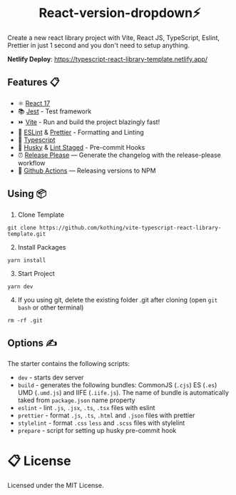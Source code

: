 <h1 align='center'>React-version-dropdown⚡</h1>

Create a new react library project with Vite, React JS, TypeScript, Eslint, Prettier in just 1 second and you don't need to setup anything.

**Netlify Deploy**: https://typescript-react-library-template.netlify.app/


## Features 📋

- ⚛️ [React 17](https://reactjs.org/)
- 📚 [Jest](https://jestjs.io/) - Test framework
- ⏩ [Vite](https://vitejs.dev/) - Run and build the project blazingly fast!
- 📐 [ESLint](https://eslint.org/) & [Prettier](https://prettier.io/) - Formatting and Linting
- 🌟 [Typescript](https://www.typescriptlang.org/)
- 🐶 [Husky](https://typicode.github.io/husky) & [Lint Staged](https://www.npmjs.com/package/lint-staged) - Pre-commit Hooks
- ⏰ [Release Please](https://github.com/googleapis/release-please) — Generate the changelog with the release-please workflow
- 👷 [Github Actions](https://github.com/features/actions) — Releasing versions to NPM

## **Using 📦**

1. Clone Template

```
git clone https://github.com/kothing/vite-typescript-react-library-template.git
```

2. Install Packages

```
yarn install
```

3. Start Project

```
yarn dev
```

4. If you using git, delete the existing folder .git after cloning (open `git bash` or other terminal)

```
rm -rf .git
```

## Options ✍️

The starter contains the following scripts:

- `dev` - starts dev server
- `build` - generates the following bundles: CommonJS (`.cjs`) ES (`.es`) UMD (`.umd.js`) and IIFE (`.iife.js`). The name of bundle is automatically taked from `package.json` name property
- `eslint` - lint `.js`, `.jsx`, `.ts`, `.tsx` files with eslint
- `prettier` - format `.js`, `.ts`, `.html` and `.json` files with prettier
- `stylelint` - format `.css` `less` and `.scss` files with stylelint
- `prepare` - script for setting up husky pre-commit hook


# 📋 License
Licensed under the MIT License.
